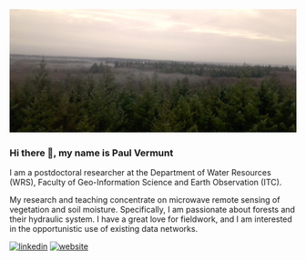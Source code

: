 ![Ecohydrology and microwave remote sensing](https://github.com/vermuntpc/vermuntpc/blob/main/20240207_094149b.jpg)

### Hi there 👋, my name is Paul Vermunt

I am a postdoctoral researcher at the Department of Water Resources (WRS), Faculty of Geo-Information Science and Earth Observation (ITC).

My research and teaching concentrate on microwave remote sensing of vegetation and soil moisture. Specifically, I am passionate about forests and their hydraulic system. I have a great love for fieldwork, and I am interested in the opportunistic use of existing data networks.



[<img src='https://cdn.jsdelivr.net/npm/simple-icons@3.0.1/icons/linkedin.svg' alt='linkedin' height='40'>](https://www.linkedin.com/in/paul-vermunt-/)  [<img src='https://cdn.jsdelivr.net/npm/simple-icons@3.0.1/icons/icloud.svg' alt='website' height='40'>](https://people.utwente.nl/p.c.vermunt)  


